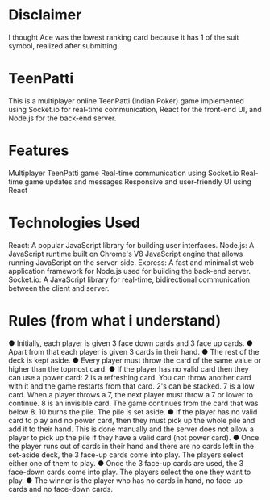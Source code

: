 # Disclaimer 
I thought Ace was the lowest ranking card because it has 1 of the suit symbol, realized after submitting. 
# TeenPatti
This is a multiplayer online TeenPatti (Indian Poker) game implemented using Socket.io for real-time communication, React for the front-end UI, and Node.js for the back-end server.

# Features
Multiplayer TeenPatti game
Real-time communication using Socket.io
Real-time game updates and messages
Responsive and user-friendly UI using React

# Technologies Used
React: A popular JavaScript library for building user interfaces.
Node.js: A JavaScript runtime built on Chrome's V8 JavaScript engine that allows running JavaScript on the server-side.
Express: A fast and minimalist web application framework for Node.js used for building the back-end server.
Socket.io: A JavaScript library for real-time, bidirectional communication between the client and server.

# Rules (from what i understand)
● Initially, each player is given 3 face down cards and 3 face up cards.
● Apart from that each player is given 3 cards in their hand.
● The rest of the deck is kept aside.
● Every player must throw the card of the same value or higher than the topmost card.
● If the player has no valid card then they can use a power card:
  2 is a refreshing card. You can throw another card with it and the game restarts from that card. 2's can be stacked.
  7 is a low card. When a player throws a 7, the next player must throw a 7 or lower to continue.
  8 is an invisible card. The game continues from the card that was below 8.
  10 burns the pile. The pile is set aside.
● If the player has no valid card to play and no power card, then they must pick up the whole pile and add it to their hand. This is done manually and the server does not allow a player to pick up the pile if they have a valid card (not power card).
● Once the player runs out of cards in their hand and there are no cards left in the set-aside deck, the 3 face-up cards come into play. The players select either one of them to play.
● Once the 3 face-up cards are used, the 3 face-down cards come into play. The players select the one they want to play.
● The winner is the player who has no cards in hand, no face-up cards and no face-down cards. 
